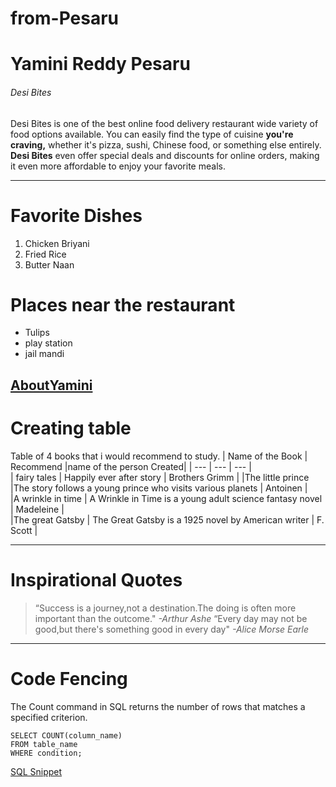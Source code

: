 # from-Pesaru
# Yamini Reddy Pesaru
###### Desi Bites
Desi Bites is one of the best online food delivery restaurant wide variety of food options available. You can easily find the type of cuisine **you're craving,** whether it's pizza, sushi, Chinese food, or something else entirely. **Desi Bites** even offer special deals and discounts for online orders, making it even more affordable to enjoy your favorite meals.

---

# Favorite Dishes
<ol>
<li>Chicken Briyani</li>
<li>Fried Rice</li>
<li>Butter Naan</li>
</ol>

# Places near the restaurant

<ul>
<li>Tulips</li>
<li>play station</li>
<li>jail mandi</li>
</ul>

[AboutYamini](MyMedia.md)
---
# Creating table
Table of 4 books that i would recommend to study.
| Name of the Book | Recommend     |name of the person Created|
| --- | --- | --- |        
| fairy tales   | Happily ever after story | Brothers Grimm | 
|The little prince |The story follows a young prince who visits various planets | Antoinen |          
|A wrinkle in time | A Wrinkle in Time is a young adult science fantasy novel | Madeleine |     
|The great Gatsby | The Great Gatsby is a 1925 novel by American writer | F. Scott |

_ _ _
# Inspirational Quotes
> “Success is a journey,not a destination.The doing is often more important than the outcome." *-Arthur Ashe*
> “Every day may not be good,but there's something good in every day" *-Alice Morse Earle*
_ _ _
# Code Fencing
The Count command in SQL returns the number of rows that matches a specified criterion.
```
SELECT COUNT(column_name)
FROM table_name
WHERE condition;
```
[SQL Snippet](https://code.pieces.app/collections/sql)
